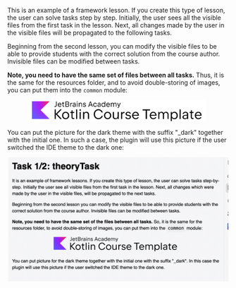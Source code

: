 This is an example of a framework lesson. 
If you create this type of lesson, the user can solve tasks step by step.
Initially, the user sees all the visible files from the first task in the lesson.
Next, all changes made by the user in the visible files 
will be propagated to the following tasks.

Beginning from the second lesson, you can modify the visible files to be able to provide 
students with the correct solution from the course author. 
Invisible files can be modified between tasks.

**Note, you need to have the same set of files between all tasks.** 
Thus, it is the same for the resources folder, and to avoid double-storing of images, 
you can put them into the `common` module:

<p align="center">
    <img src="../../../common/resources/images/logo.png" alt="Logo" width="400"/>
</p>

<div class="hint" title="How to change pictures between themes?">

You can put the picture for the dark theme with the suffix "_dark" together with the initial one. 
In such a case, the plugin will use this picture if the user switched the IDE theme to the dark one:

<p align="center">
    <img src="../../../common/resources/images/theme_example.gif" alt="Logo" width="500"/>
</p>
</div>
